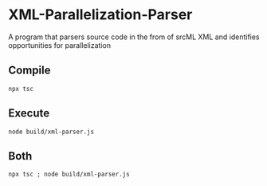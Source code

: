 # XML-Parallelization-Parser
A program that parsers source code in the from of srcML XML and identifies opportunities for parallelization

## Compile
`npx tsc`

## Execute
`node build/xml-parser.js`

## Both
`npx tsc ; node build/xml-parser.js`